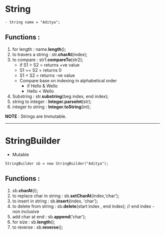 # String 

`- String name = "Aditya";
`
## Functions : 
1. for length : name.**length**();
2. to travers a string : str.**charAt**(index);
3. to compare : str1.**compareTo**(str2);
   - if S1 > S2 = returns +ve value
   - S1 == S2   = returns 0
   - S1 <  S2   = returns -ve value
   - Compare base on indexing in alphabetical order 
     - if Hello & Wello 
     - Hello < Wello
4. Substring : str.**substring**(beg index, end index);
5. string to integer : **Integer.parseInt**(str);
6. integer to string : **Integer.toString**(int);


**NOTE** : Strings are Immutable.

 ------------------------------------------------------------------------

# StringBuilder
- Mutable

`StringBuilder sb = new StringBuilder("Aditya");
`
## Functions : 
1. sb.**charAt**(i);
2. to replace char in string : sb.**setCharAt**(index,'char');
3. to insert in string : sb.**insert**(index, 'char');
4. to delete from string : sb.**delete**(start index , end index); // end index - non inclusive
5. add char at end : sb.**append**('char');
6. for size : sb.**length**();
7. to reverse : sb.**reverse**();





